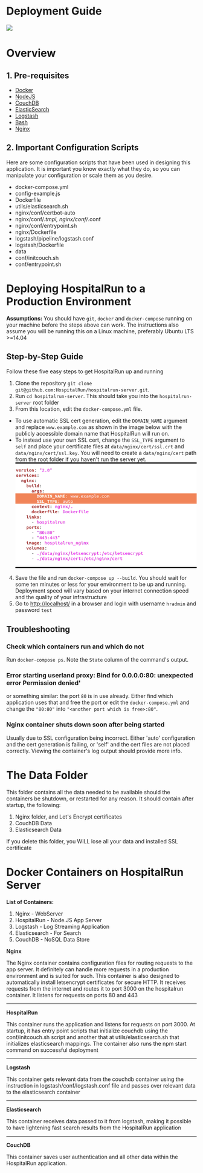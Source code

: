 **Deployment Guide**
==============================
![](http://hospitalrun.io/img/HospitalRun_deployment.jpeg)

# **Overview**

## **1. Pre-requisites**

* [Docker](https://www.docker.com/)
* [NodeJS](https://nodejs.org/en/)
* [CouchDB](http://couchdb.apache.org/)
* [ElasticSearch](https://www.elastic.co/products/elasticsearch)
* [Logstash](https://www.elastic.co/products/logstash)
* [Bash](https://www.gnu.org/software/bash/)
* [Nginx](https://www.nginx.com/resources/wiki/)

## **2. Important Configuration Scripts**

Here are some configuration scripts that have been used in designing this application. It is important you know exactly what they do, so you can manipulate your configuration or scale them as you desire.

* docker-compose.yml
* config-example.js
* Dockerfile
* utils/elasticsearch.sh
* nginx/conf/certbot-auto
* nginx/conf/*.tmpl, nginx/conf/*.conf
* nginx/conf/entrypoint.sh
* nginx/Dockerfile
* logstash/pipeline/logstash.conf
* logstash/Dockerfile
* data
* conf/initcouch.sh
* conf/entrypoint.sh

# **Deploying HospitalRun to a Production Environment**

**Assumptions:** You should have `git`, `docker` and `docker-compose` running on your machine before the steps above can work. The instructions also assume you will be running this on a Linux machine, preferably Ubuntu LTS >=14.04

## **Step-by-Step Guide**

Follow these five easy steps to get HospitalRun up and running

1. Clone the repository  `git clone git@github.com:HospitalRun/hospitalrun-server.git`.
2. Run `cd hospitalrun-server`. This should take you into the `hospitalrun-server` root folder
3. From this location, edit the `docker-compose.yml` file.  
  * To use automatic SSL cert generation, edit the `DOMAIN_NAME` argument and replace `www.example.com` as shown in the image below with the publicly accessible domain name that HospitalRun will run on.  
  * To instead use your own SSL cert, change the `SSL_TYPE` argument to `self` and place your certificate files at `data/nginx/cert/ssl.crt` and `data/nginx/cert/ssl.key`. You will need to create a `data/nginx/cert` path from the root folder if you haven't run the server yet.
   ![screenshot](screenshot.png)
4. Save the file and run `docker-compose up --build`. You should wait for some ten minutes or less for your environment to be up and running. Deployment speed will vary based on your internet connection speed and the quality of your infrastructure
5. Go to [http://localhost/](http://localhost/) in a browser and login with username ```hradmin``` and password ```test```

## Troubleshooting

### Check which containers run and which do not

Run `docker-compose ps`. Note the `State` column of the command's output.

### Error starting userland proxy: Bind for 0.0.0.0:80: unexpected error Permission denied'

or something similar: the port `80` is in use already. Either find which application uses that and free the port
or edit the `docker-compose.yml` and change the `"80:80"` into `"<another port which is free>:80"`.

### Nginx container shuts down soon after being started

Usually due to SSL configuration being incorrect. Either 'auto' configuration and the cert generation is failing, or 'self' and the cert files are not placed correctly. Viewing the container's log output should provide more info.

# **The Data Folder**

This folder contains all the data needed to be available should the containers be shutdown, or restarted for any reason. It should contain after startup, the following:

1. Nginx folder, and Let's Encrypt certificates
2. CouchDB Data
3. Elasticsearch Data

If you delete this folder, you WILL lose all your data and installed SSL certificate

# **Docker Containers on HospitalRun Server**

**List of Containers:**

1. Nginx - WebServer
2. HospitalRun - Node.JS App Server
3. Logstash - Log Streaming Application
4. Elasticsearch - For Search
5. CouchDB - NoSQL Data Store

**Nginx**

The Nginx container contains configuration files for routing requests to the app server. It definitely can handle more requests in a production environment and is suited for such. This container is also designed to automatically install letsencrypt certificates for secure HTTP. It receives requests from the internet and routes it to port 3000 on the hospitalrun container. It listens for requests on ports 80 and 443

* * *


**HospitalRun**

This container runs the application and listens for requests on port 3000. At startup, it has entry point scripts that initialize couchdb using the conf/initcouch.sh script and another that at utils/elasticsearch.sh that initializes elasticsearch mappings. The container also runs the npm start command on successful deployment

* * *


**Logstash**

This container gets relevant data from the couchdb container using the instruction in logstash/conf/logstash.conf file and passes over relevant data to the elasticsearch container

* * *


**Elasticsearch**

This container receives data passed to it from logstash, making it possible to have lightening fast search results from the HospitalRun application

* * *


**CouchDB**

This container saves user authentication and all other data within the HospitalRun application.
